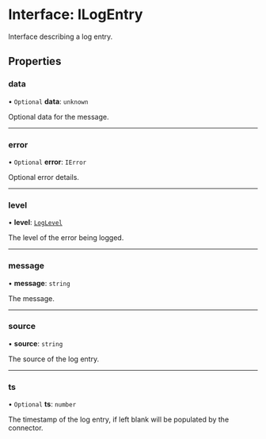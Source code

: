 # Interface: ILogEntry

Interface describing a log entry.

## Properties

### data

• `Optional` **data**: `unknown`

Optional data for the message.

___

### error

• `Optional` **error**: `IError`

Optional error details.

___

### level

• **level**: [`LogLevel`](../modules.md#loglevel)

The level of the error being logged.

___

### message

• **message**: `string`

The message.

___

### source

• **source**: `string`

The source of the log entry.

___

### ts

• `Optional` **ts**: `number`

The timestamp of the log entry, if left blank will be populated by the connector.
